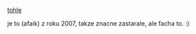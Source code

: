 [tohle](https://www.youtube.com/playlist?list=PL6A08EB4EEFF3E91F)

je to (afaik) z roku 2007, takze znacne zastarale, ale facha to. :)

